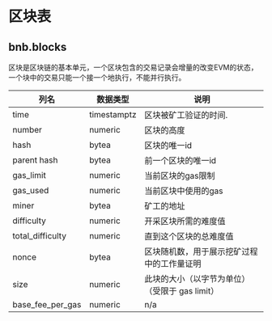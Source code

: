 # 区块表

## bnb.blocks


区块是区块链的基本单元，一个区块包含的交易记录会增量的改变EVM的状态，一个块中的交易只能一个接一个地执行，不能并行执行。

| **列名**     | **数据类型** | **说明**                                                                          |
| ------------------- | ------------ | ---------------------------------------------------------------------------------------- |
| time                | timestamptz  | 区块被矿工验证的时间.                                                       |
| number              | numeric      | 区块的高度                                                   |
| hash                | bytea        | 区块的唯一id                                                       |
| parent hash         | bytea        | 前一个区块的唯一id                                                |
| gas\_limit          | numeric      | 当前区块的gas限制                                                       |
| gas\_used           | numeric      | 当前区块中使用的gas                     |
| miner               | bytea        | 矿工的地址                                                                 |
| difficulty          | numeric      | 开采区块所需的难度值                                                    |
| total\_difficulty   | numeric      | 直到这个区块的总难度值                                           |
| nonce               | bytea        | 区块随机数，用于展示挖矿过程中的工作量证明                   |
| size                | numeric      | 此块的大小（以字节为单位）（受限于 gas limit）                                        |
| base\_fee\_per\_gas | numeric      | n/a |

